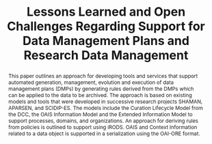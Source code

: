 ---
abstract: 'This paper outlines an approach for developing tools and services that
  support automated generation, management, evolution and execution of data management
  plans (DMPs)

  by generating rules derived from the DMPs which can be applied to the data to be
  archived. The approach is based on existing models and tools that were developed
  in successive research projects SHAMAN, APARSEN, and SCIDIP-ES.  The models include
  the Curation Lifecycle Model from the

  DCC, the OAIS Information Model and the Extended Information Model to support processes,
  domains, and

  organizations. An approach for deriving rules from policies is outlined to support
  using iRODS. OAIS and Context

  Information related to a data object is supported in a serialization using the OAI-ORE
  format.'
creators:
- Görzig, Heike
- Engel, Felix
- Brocks, Holger
- Hemmje, Matthias
date: null
document_url: https://services.phaidra.univie.ac.at/api/object/o:429549/download
grand_parent: iPRES
institutions: []
keywords:
- shaman
- aparsen
- scidip-es
- dmp
- rdm
- oais
- oai-ore
- data curation
- automation
- data management policies
landing_page_url: https://phaidra.univie.ac.at/o:429549
language: eng
layout: publication
license: CC BY 4.0 International
notes_url: null
parent: iPRES 2015
presentation_url: null
publication_type: paper
size: 907742
source_name: iPRES
title: Lessons Learned and Open Challenges Regarding Support for Data Management Plans
  and Research Data Management
year: 2015
---